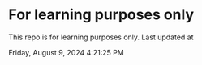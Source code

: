# For learning purposes only
This repo is for learning purposes only.
Last updated at

Friday, August 9, 2024 4:21:25 PM

